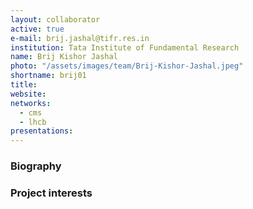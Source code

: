 ```yaml
---
layout: collaborator
active: true
e-mail: brij.jashal@tifr.res.in
institution: Tata Institute of Fundamental Research
name: Brij Kishor Jashal
photo: "/assets/images/team/Brij-Kishor-Jashal.jpeg"
shortname: brij01
title: 
website: 
networks:
  - cms
  - lhcb
presentations:
---
```


### Biography

### Project interests



